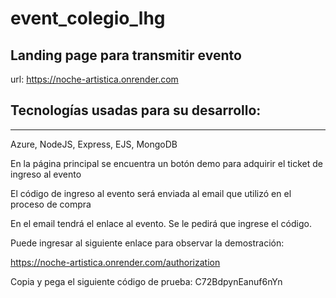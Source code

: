 # event_colegio_lhg
Landing page para transmitir evento
---
url: https://noche-artistica.onrender.com

## Tecnologías usadas para su desarrollo:
---

Azure, NodeJS, Express, EJS, MongoDB  


En la página principal se encuentra un botón demo para adquirir el ticket de ingreso al evento


El código de ingreso al evento será enviada al email que utilizó en el proceso de compra

En el email tendrá el enlace al evento. Se le pedirá que ingrese el código.

Puede ingresar al siguiente enlace para observar la demostración:

https://noche-artistica.onrender.com/authorization

Copia y pega el siguiente código de prueba:  C72BdpynEanuf6nYn